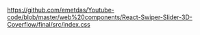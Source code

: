https://github.com/emetdas/Youtube-code/blob/master/web%20components/React-Swiper-Slider-3D-Coverflow/final/src/index.css
